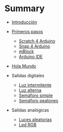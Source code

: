 # Summary

* [Introducción](README.md)
* [Primeros pasos](Teoria/Primeros-pasos/README.md)
	* [Scratch 4 Arduino](Teoria/Primeros-pasos/Scratch-4-arduino/README.md)
	* [Snap 4 Arduino](Teoria/Primeros-pasos/Snap-4-arduino/README.md)
	* [mBlock](Teoria/Primeros-pasos/mBlock/README.md)
	* [Arduino IDE](Teoria/Primeros-pasos/Arduino-ide/README.md)
* [Hola Mundo](Practicas/Hola-mundo/README.md)

* Salidas digitales
	* [Luz intermitente](Practicas/Luz-intermitente/README.md)
	* [Luz alterna](Practicas/Luz-alterna/README.md)
	* [Semáforo simple](Practicas/Semaforo-simple/README.md)
	* [Semáforo peatones](Practicas/Semaforo-peatones/README.md)

* Salidas analógicas
	* [Luces aleatorias](Practicas/Luces-aleatorias/README.md)
	* [Led RGB](Practicas/Led-RGB/README.md)